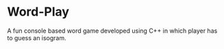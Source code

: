 # Word-Play
A fun console based word game developed using C++ in which player has to guess an isogram.
